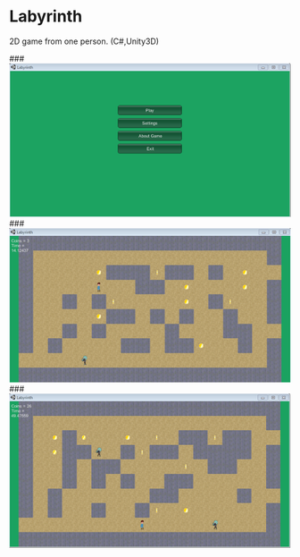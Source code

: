 # Labyrinth
 2D game from one person. (C#,Unity3D)

###![Alt text](Screenshots/screenshot_1.png "sc_1")
###![Alt text](Screenshots/screenshot_2.png "sc_2")
###![Alt text](Screenshots/screenshot_3.png "sc_3")


